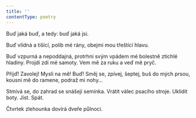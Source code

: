 ```yaml
---
title: ''
contentType: poetry
---
```


Buď jaká buď, a tedy: buď jaká jsi.

Buď vlídná a tišící, polib mé rány, obejmi mou třeštící hlavu.

Buď vzpurná a nepoddajná, protrhni svým vpádem mé bolestně ztichlé hladiny. Projdi zdí mé samoty. Vem mě za ruku a veď mě pryč.

Přijď! Zavolej! Mysli na mě! Buď! Směj se, zpívej, šeptej, buš do mých prsou, kousni mě do ramene, podraž mi nohy…

Stmívá se, do zahrad se snášejí semínka. Vrátit válec psacího stroje. Uklidit boty. Jíst. Spát.

Čtvrtek zlehounka dovírá dveře půlnoci.
